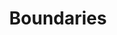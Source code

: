 ---
title: Boundaries
longTitle: 'Boundaries'
tags:
- gccommon
french:
- "[[Frontiere]]"
relatedTerm:
- "[[Boundary waters]]"
- "[[Border crossing]]"
usedFor:
- "[[Borders]]"
- "[[Geographic boundaries]]"
---